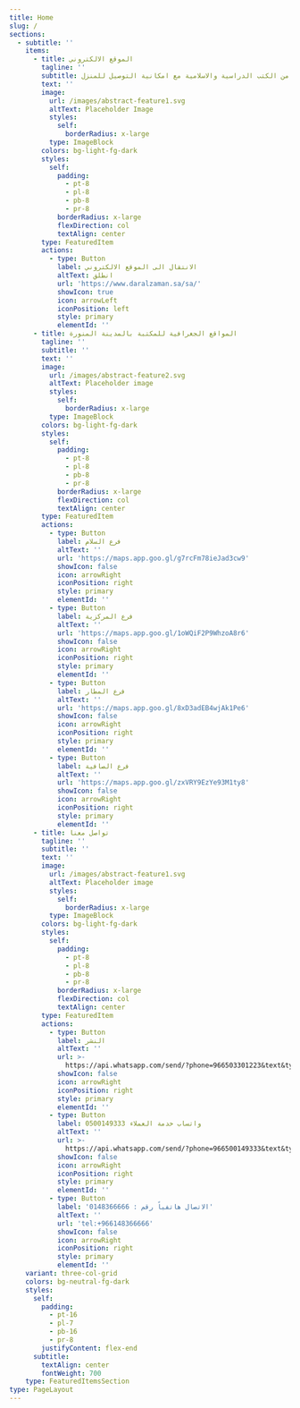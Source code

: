 ```yaml
---
title: Home
slug: /
sections:
  - subtitle: ''
    items:
      - title: الموقع الالكتروني
        tagline: ''
        subtitle: مجموعة متكاملة من الكتب الدراسية والاسلامية مع امكانية التوصيل للمنزل
        text: ''
        image:
          url: /images/abstract-feature1.svg
          altText: Placeholder Image
          styles:
            self:
              borderRadius: x-large
          type: ImageBlock
        colors: bg-light-fg-dark
        styles:
          self:
            padding:
              - pt-8
              - pl-8
              - pb-8
              - pr-8
            borderRadius: x-large
            flexDirection: col
            textAlign: center
        type: FeaturedItem
        actions:
          - type: Button
            label: الانتقال الى الموقع الالكتروني
            altText: انطلق
            url: 'https://www.daralzaman.sa/sa/'
            showIcon: true
            icon: arrowLeft
            iconPosition: left
            style: primary
            elementId: ''
      - title: المواقع الجغرافية للمكتبة بالمدينة المنورة
        tagline: ''
        subtitle: ''
        text: ''
        image:
          url: /images/abstract-feature2.svg
          altText: Placeholder image
          styles:
            self:
              borderRadius: x-large
          type: ImageBlock
        colors: bg-light-fg-dark
        styles:
          self:
            padding:
              - pt-8
              - pl-8
              - pb-8
              - pr-8
            borderRadius: x-large
            flexDirection: col
            textAlign: center
        type: FeaturedItem
        actions:
          - type: Button
            label: فرع السلام
            altText: ''
            url: 'https://maps.app.goo.gl/g7rcFm78ieJad3cw9'
            showIcon: false
            icon: arrowRight
            iconPosition: right
            style: primary
            elementId: ''
          - type: Button
            label: فرع المركزية
            altText: ''
            url: 'https://maps.app.goo.gl/1oWQiF2P9WhzoA8r6'
            showIcon: false
            icon: arrowRight
            iconPosition: right
            style: primary
            elementId: ''
          - type: Button
            label: فرع المطار
            altText: ''
            url: 'https://maps.app.goo.gl/8xD3adEB4wjAk1Pe6'
            showIcon: false
            icon: arrowRight
            iconPosition: right
            style: primary
            elementId: ''
          - type: Button
            label: فرع الصافية
            altText: ''
            url: 'https://maps.app.goo.gl/zxVRY9EzYe93M1ty8'
            showIcon: false
            icon: arrowRight
            iconPosition: right
            style: primary
            elementId: ''
      - title: تواصل معنا
        tagline: ''
        subtitle: ''
        text: ''
        image:
          url: /images/abstract-feature1.svg
          altText: Placeholder image
          styles:
            self:
              borderRadius: x-large
          type: ImageBlock
        colors: bg-light-fg-dark
        styles:
          self:
            padding:
              - pt-8
              - pl-8
              - pb-8
              - pr-8
            borderRadius: x-large
            flexDirection: col
            textAlign: center
        type: FeaturedItem
        actions:
          - type: Button
            label: النشر
            altText: ''
            url: >-
              https://api.whatsapp.com/send/?phone=966503301223&text&type=phone_number&app_absent=0
            showIcon: false
            icon: arrowRight
            iconPosition: right
            style: primary
            elementId: ''
          - type: Button
            label: واتساب خدمة العملاء 0500149333
            altText: ''
            url: >-
              https://api.whatsapp.com/send/?phone=966500149333&text&type=phone_number&app_absent=0
            showIcon: false
            icon: arrowRight
            iconPosition: right
            style: primary
            elementId: ''
          - type: Button
            label: 'الاتصال هاتفياً رقم : 0148366666'
            altText: ''
            url: 'tel:+966148366666'
            showIcon: false
            icon: arrowRight
            iconPosition: right
            style: primary
            elementId: ''
    variant: three-col-grid
    colors: bg-neutral-fg-dark
    styles:
      self:
        padding:
          - pt-16
          - pl-7
          - pb-16
          - pr-8
        justifyContent: flex-end
      subtitle:
        textAlign: center
        fontWeight: 700
    type: FeaturedItemsSection
type: PageLayout
---
```

